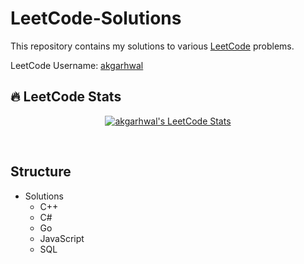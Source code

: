 # LeetCode-Solutions

This repository contains my solutions to various [LeetCode](https://leetcode.com/akgarhwal/) problems.

LeetCode Username: [akgarhwal](https://leetcode.com/akgarhwal/)

<!-- [![akgarhwal LeetCode Stats](https://leetcode-stats.vercel.app/api?username=akgarhwal&theme=Dark)](https://github.com/JeremyTsaii/leetcode-stats)
 -->
## 🔥 LeetCode Stats
<!-- Better LeetCode Stats: https://leetcard.jacoblin.cool/ -->
<p align="center">
<a href="https://leetcode.com/akgarhwal/" target="_blank">
<img align="center" src="https://leetcard.jacoblin.cool/akgarhwal?theme=dark&font=Fira%20Code&ext=contest&animation=true&hide=ranking" alt="akgarhwal's LeetCode Stats" />
</a>
</p>
<br/>

## Structure

* Solutions  
  * C++  
  * C#
  * Go
  * JavaScript
  * SQL
